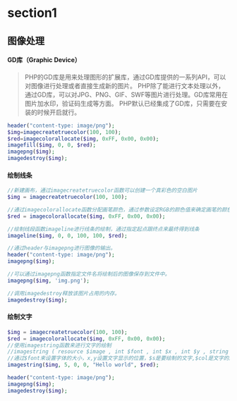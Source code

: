 # section1

## 图像处理

#### GD库（Graphic Device）

>PHP的GD库是用来处理图形的扩展库，通过GD库提供的一系列API，可以对图像进行处理或者直接生成新的图片。
>PHP除了能进行文本处理以外，通过GD库，可以对JPG、PNG、GIF、SWF等图片进行处理。GD库常用在图片加水印，验证码生成等方面。
>PHP默认已经集成了GD库，只需要在安装的时候开启就行。

```php
header("content-type: image/png");
$img=imagecreatetruecolor(100, 100);
$red=imagecolorallocate($img, 0xFF, 0x00, 0x00);
imagefill($img, 0, 0, $red);
imagepng($img);
imagedestroy($img);
```

#### 绘制线条

```php
//新建画布，通过imagecreatetruecolor函数可以创建一个真彩色的空白图片
$img = imagecreatetruecolor(100, 100);

//通过imagecolorallocate函数分配画笔颜色，通过参数设定RGB的颜色值来确定画笔的颜色
$red = imagecolorallocate($img, 0xFF, 0x00, 0x00);

//绘制线段函数imageline进行线条的绘制，通过指定起点跟终点来最终得到线条
imageline($img, 0, 0, 100, 100, $red);

//通过header与imagepng进行图像的输出。
header("content-type: image/png");
imagepng($img);

//可以通过imagepng函数指定文件名将绘制后的图像保存到文件中。
imagepng($img, 'img.png');

//调用imagedestroy释放该图片占用的内存。
imagedestroy($img);
```

#### 绘制文字

```php
$img = imagecreatetruecolor(100, 100);
$red = imagecolorallocate($img, 0xFF, 0x00, 0x00);
//使用imagestring函数来进行文字的绘制
//imagestring ( resource $image , int $font , int $x , int $y , string $s , int $col )
//通过$font来设置字体的大小，x,y设置文字显示的位置，$s是要绘制的文字,$col是文字的颜色。
imagestring($img, 5, 0, 0, "Hello world", $red);

header("content-type: image/png");
imagepng($img);
imagedestroy($img);
```